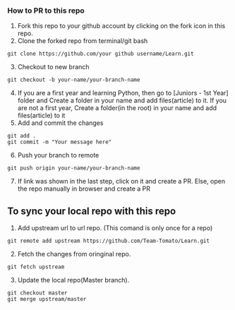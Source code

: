 ### How to PR to this repo
1. Fork this repo to your github account by clicking on the fork icon in this repo.
2. Clone the forked repo from terminal/git bash
```
git clone https://github.com/your github username/Learn.git
```
3. Checkout to new branch
```
git checkout -b your-name/your-branch-name
```
4. If you are a first year and learning Python, then go to [Juniors - 1st Year] folder and Create a folder in your name and add files(article) to it. 
If you are not a first year, Create a folder(in the root) in your name and add files(article) to it
5. Add and commit the changes
```
git add .
git commit -m "Your message here"
```
6. Push your branch to remote
```
git push origin your-name/your-branch-name
```
7. If link was shown in the last step, click on it and create a PR. Else, open the repo manually in browser and create a PR


## To sync your local repo with this repo
1. Add upstream url to url repo. (This comand is only once for a repo)
```
git remote add upstream https://github.com/Team-Tomato/Learn.git
```
2. Fetch the changes from oringinal repo.
```
git fetch upstream
```
3. Update the local repo(Master branch).
```
git checkout master
git merge upstream/master
```
